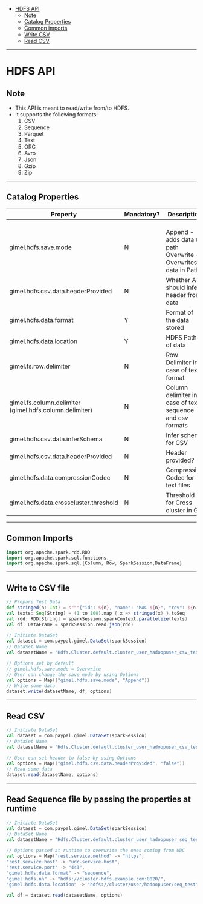 * [HDFS API](#csv-api)
   * [Note](#note)
   * [Catalog Properties](#catalog-properties)
   * [Common imports](#common-imports)
   * [Write CSV](#write-to-csv)
   * [Read CSV](#read-from-csv)

--------------------------------------------------------------------------------------------------------------------

# HDFS API

## Note

* This API is meant to read/write from/to HDFS.
* It supports the following formats:
    1. CSV
    2. Sequence
    3. Parquet
    4. Text
    5. ORC
    6. Avro
    7. Json
    8. Gzip
    9. Zip

___________________________________________________________________________________________________________________


## Catalog Properties


| Property | Mandatory? | Description | Example | Default |
|----------|------------|-------------|------------|-------------------|
| gimel.hdfs.save.mode | N | <br>Append - adds data to path<br> Overwrite - Overwrites data in Path<br> | Append | Overwrite |
| gimel.hdfs.csv.data.headerProvided | N | Whether API should infer header from data | <br>true<br>false<br> | true |
| gimel.hdfs.data.format | Y | Format of the data stored | text/parquet/csv/orc/sequence/json/gzip/zip/avro | text |
| gimel.hdfs.data.location | Y | HDFS Path of data | hdfs://cluster/user/hadoopuser/test_csv | |
| gimel.fs.row.delimiter | N | Row Delimiter in case of text format | , | \n
| gimel.fs.column.delimiter (gimel.hdfs.column.delimiter) | N | Column delimiter in case of text, sequence and csv formats | , | \u0001 |
| gimel.hdfs.csv.data.inferSchema | N | Infer schema for CSV | true/false | true |
| gimel.hdfs.csv.data.headerProvided | N | Header provided? | true/false | true |
| gimel.hdfs.data.compressionCodec | N | Compression Codec for text files | gzip/snappy/uncompressed | snappy |
| gimel.hdfs.data.crosscluster.threshold | N | Threshold for Cross cluster in GB | 50 | 50 |

___________________________________________________________________________________________________________________


## Common Imports
```scala
import org.apache.spark.rdd.RDD
import org.apache.spark.sql.functions._
import org.apache.spark.sql.{Column, Row, SparkSession,DataFrame}

```
___________________________________________________________________________________________________________________


## Write to CSV file
```scala
// Prepare Test Data
def stringed(n: Int) = s"""{"id": ${n}, "name": "MAC-${n}", "rev": ${n * 10000}}"""
val texts: Seq[String] = (1 to 100).map { x => stringed(x) }.toSeq
val rdd: RDD[String] = sparkSession.sparkContext.parallelize(texts)
val df: DataFrame = sparkSession.read.json(rdd)

// Initiate DataSet
val dataset = com.paypal.gimel.DataSet(sparkSession)
// DataSet Name
val datasetName = "Hdfs.Cluster.default.cluster_user_hadoopuser_csv_test"

// Options set by default
// gimel.hdfs.save.mode = Overwrite
// User can change the save mode by using Options
val options = Map(("gimel.hdfs.save.mode", "Append"))
// Write some data
dataset.write(datasetName, df, options)
```

___________________________________________________________________________________________________________________


## Read CSV

```scala
// Initiate DataSet
val dataset = com.paypal.gimel.DataSet(sparkSession)
// DataSet Name
val datasetName = "Hdfs.Cluster.default.cluster_user_hadoopuser_csv_test"

// User can set header to false by using Options
val options = Map(("gimel.hdfs.csv.data.headerProvided", "false"))
// Read some data
dataset.read(datasetName, options)
```

___________________________________________________________________________________________________________________

## Read Sequence file by passing the properties at runtime

```scala
// Initiate DataSet
val dataset = com.paypal.gimel.DataSet(sparkSession)
// DataSet Name
val datasetName = "Hdfs.Cluster.default.cluster_user_hadoopuser_seq_test"

// Options passed at runtime to overwrite the ones coming from UDC
val options = Map("rest.service.method" -> "https",
"rest.service.host" -> "udc-service-host",
"rest.service.port" -> "443",
"gimel.hdfs.data.format" -> "sequence",
"gimel.hdfs.nn" -> "hdfs://cluster-hdfs.example.com:8020/",
"gimel.hdfs.data.location" -> "hdfs://cluster/user/hadoopuser/seq_test")

val df = dataset.read(datasetName, options)
```